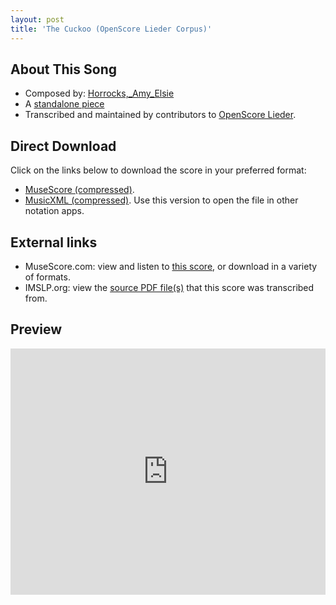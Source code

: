 ```yaml
---
layout: post
title: 'The Cuckoo (OpenScore Lieder Corpus)'
---
```


## About This Song

- Composed by: [Horrocks,_Amy_Elsie](https://fourscoreandmore.org/openscore/lieder/Horrocks,_Amy_Elsie)
- A [standalone piece](https://fourscoreandmore.org/openscore/lieder/Horrocks,_Amy_Elsie/_)
- Transcribed and maintained by contributors to [OpenScore Lieder].

[OpenScore Lieder]: https://musescore.com/openscore-lieder-corpus

## Direct Download

Click on the links below to download the score in your preferred format:
- [MuseScore (compressed)](https://github.com/openscore/lieder/blob/main/scores/Horrocks,_Amy_Elsie/_/The_Cuckoo/lc6636042.mscz?raw=true).
- [MusicXML (compressed)](https://github.com/openscore/lieder/blob/main/scores/Horrocks,_Amy_Elsie/_/The_Cuckoo/lc6636042.mxl?raw=true). Use this version to open the file in other notation apps.

## External links

- MuseScore.com: view and listen to [this score][MuseScore], or download in a variety of formats.
- IMSLP.org: view the [source PDF file(s)][IMSLP] that this score was transcribed from.

[MuseScore]: https://musescore.com/score/6636042
[IMSLP]: https://imslp.org/wiki/Special:ReverseLookup/603446

## Preview

<iframe width="100%" height="394" src="https://musescore.com/openscore-lieder-corpus/scores/6636042/embed" frameborder="0" allowfullscreen allow="autoplay; fullscreen"></iframe>

